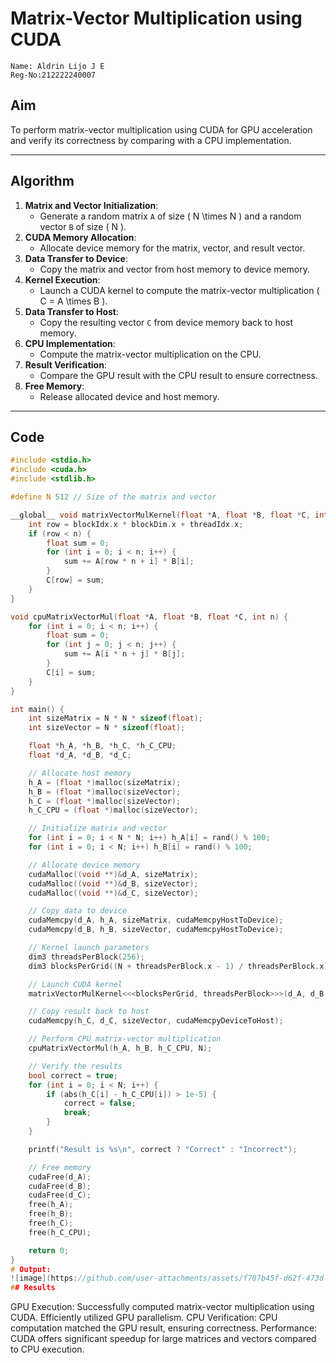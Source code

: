 # Matrix-Vector Multiplication using CUDA
```
Name: Aldrin Lijo J E
Reg-No:212222240007
```
## Aim
To perform matrix-vector multiplication using CUDA for GPU acceleration and verify its correctness by comparing with a CPU implementation.

---

## Algorithm
1. **Matrix and Vector Initialization**:
   - Generate a random matrix `A` of size \( N \times N \) and a random vector `B` of size \( N \).
2. **CUDA Memory Allocation**:
   - Allocate device memory for the matrix, vector, and result vector.
3. **Data Transfer to Device**:
   - Copy the matrix and vector from host memory to device memory.
4. **Kernel Execution**:
   - Launch a CUDA kernel to compute the matrix-vector multiplication \( C = A \times B \).
5. **Data Transfer to Host**:
   - Copy the resulting vector `C` from device memory back to host memory.
6. **CPU Implementation**:
   - Compute the matrix-vector multiplication on the CPU.
7. **Result Verification**:
   - Compare the GPU result with the CPU result to ensure correctness.
8. **Free Memory**:
   - Release allocated device and host memory.

---

## Code

```c
#include <stdio.h>
#include <cuda.h>
#include <stdlib.h>

#define N 512 // Size of the matrix and vector

__global__ void matrixVectorMulKernel(float *A, float *B, float *C, int n) {
    int row = blockIdx.x * blockDim.x + threadIdx.x;
    if (row < n) {
        float sum = 0;
        for (int i = 0; i < n; i++) {
            sum += A[row * n + i] * B[i];
        }
        C[row] = sum;
    }
}

void cpuMatrixVectorMul(float *A, float *B, float *C, int n) {
    for (int i = 0; i < n; i++) {
        float sum = 0;
        for (int j = 0; j < n; j++) {
            sum += A[i * n + j] * B[j];
        }
        C[i] = sum;
    }
}

int main() {
    int sizeMatrix = N * N * sizeof(float);
    int sizeVector = N * sizeof(float);

    float *h_A, *h_B, *h_C, *h_C_CPU;
    float *d_A, *d_B, *d_C;

    // Allocate host memory
    h_A = (float *)malloc(sizeMatrix);
    h_B = (float *)malloc(sizeVector);
    h_C = (float *)malloc(sizeVector);
    h_C_CPU = (float *)malloc(sizeVector);

    // Initialize matrix and vector
    for (int i = 0; i < N * N; i++) h_A[i] = rand() % 100;
    for (int i = 0; i < N; i++) h_B[i] = rand() % 100;

    // Allocate device memory
    cudaMalloc((void **)&d_A, sizeMatrix);
    cudaMalloc((void **)&d_B, sizeVector);
    cudaMalloc((void **)&d_C, sizeVector);

    // Copy data to device
    cudaMemcpy(d_A, h_A, sizeMatrix, cudaMemcpyHostToDevice);
    cudaMemcpy(d_B, h_B, sizeVector, cudaMemcpyHostToDevice);

    // Kernel launch parameters
    dim3 threadsPerBlock(256);
    dim3 blocksPerGrid((N + threadsPerBlock.x - 1) / threadsPerBlock.x);

    // Launch CUDA kernel
    matrixVectorMulKernel<<<blocksPerGrid, threadsPerBlock>>>(d_A, d_B, d_C, N);

    // Copy result back to host
    cudaMemcpy(h_C, d_C, sizeVector, cudaMemcpyDeviceToHost);

    // Perform CPU matrix-vector multiplication
    cpuMatrixVectorMul(h_A, h_B, h_C_CPU, N);

    // Verify the results
    bool correct = true;
    for (int i = 0; i < N; i++) {
        if (abs(h_C[i] - h_C_CPU[i]) > 1e-5) {
            correct = false;
            break;
        }
    }

    printf("Result is %s\n", correct ? "Correct" : "Incorrect");

    // Free memory
    cudaFree(d_A);
    cudaFree(d_B);
    cudaFree(d_C);
    free(h_A);
    free(h_B);
    free(h_C);
    free(h_C_CPU);

    return 0;
}
# Output:
![image](https://github.com/user-attachments/assets/f707b45f-d62f-473d-ac25-2e998b4625e3)
## Results
```
GPU Execution:
Successfully computed matrix-vector multiplication using CUDA.
Efficiently utilized GPU parallelism.
CPU Verification:
CPU computation matched the GPU result, ensuring correctness.
Performance:
CUDA offers significant speedup for large matrices and vectors compared to CPU execution.
```
